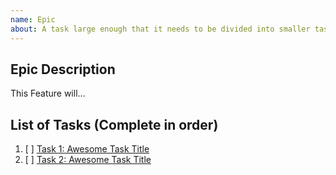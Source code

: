 ```yaml
---
name: Epic
about: A task large enough that it needs to be divided into smaller tasks. It will usually be labeled as `enhancement`.
---
```


<!-- Description should explain clearly the purpose of the feature -->

## Epic Description

This Feature will...

## List of Tasks (Complete in order)

1. [ ] [Task 1: Awesome Task Title](https://github.com/username/repository-name/issues/1)
2. [ ] [Task 2: Awesome Task Title](https://github.com/username/repository-name/issues/2)